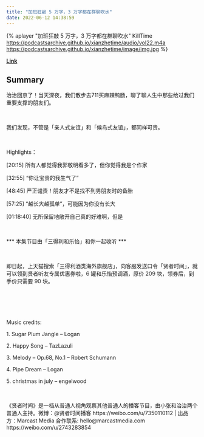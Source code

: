 ```yaml
---
title: "加班狂敲 5 万字，3 万字都在群聊吹水"
date: 2022-06-12 14:38:59
---
```


{% aplayer "加班狂敲 5 万字，3 万字都在群聊吹水" KillTime  https://podcastsarchive.github.io/xianzhetime/audio/vol22.m4a https://podcastsarchive.github.io/xianzhetime/image/img.jpg %}

**[Link](https://www.xiaoyuzhoufm.com/episode/61c71527d0b9dedb116ca07b)**

## Summary
<p >治治回京了！当天深夜，我们散步去711买麻辣鸭肠，聊了聊人生中那些给过我们重要支撑的朋友们。</p><span><br /></span><p >我们发现，不管是「亲人式友谊」和「候鸟式友谊」，都同样可贵。</p><span><br /></span><p >Highlights：</p><p >[20:15] 所有人都觉得我郭敬明看多了，但你觉得我是个作家</p><p >[32:55] “你让宝贵的我生气了”</p><p >[48:45] 严正谴责！朋友才不是找不到男朋友时的备胎</p><p >[57:25] “越长大越孤单”，可能因为你没有长大</p><p >[01:18:40] 无所保留地敞开自己真的好难啊，但是</p><span><br /></span><p >*** 本集节目由「三得利和乐怡」和你一起收听 ***</p><span><br /></span><p >即日起，上天猫搜索「三得利酒类海外旗舰店」，向客服发送口令「贤者时间」，就可以领到贤者听友专属优惠券啦，6 罐和乐怡预调酒，原价 209 块，领券后，到手价只需要 90 块。</p><span><br /></span><p ><img alt="" src="http://imagev2.xmcdn.com/storages/acc6-audiofreehighqps/27/78/GMCoOScFnNHrAAaA7gEGvV3K.png!op_type=4&amp;device_type=ios&amp;upload_type=attachment&amp;name=mobile_large" /><br /></p><span><br /></span><p >Music credits:</p><p >1. Sugar Plum Jangle – Logan</p><p >2. Happy Song – TazLazuli</p><p >3. Melody – Op.68, No.1 – Robert Schumann</p><p >4. Pipe Dream – Logan</p><p >5. christmas in july – engelwood</p><span><br /></span><p >《贤者时间》是一档从普通人视角观察其他普通人的播客节目，由小张和治治两个普通人主持。微博：@贤者时间播客 https://weibo.com/u/7350110112 | 出品方：Marcast Media 合作联系: hello@marcastmedia.com https://weibo.com/u/2743283854</p><span><br /></span><br />
    